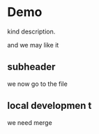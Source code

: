 # Demo

kind description.

and we may like it

## subheader

we now go to the file


## local developmen t

we need merge
